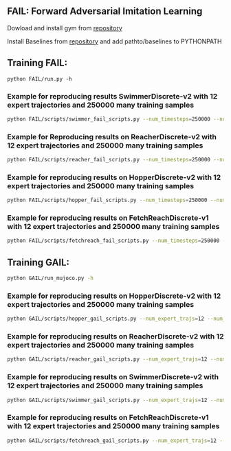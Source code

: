 ## FAIL: Forward Adversarial Imitation Learning

Dowload and install gym from [repository](https://github.com/wensun/gym)

Install Baselines from [repository](https://github.com/openai/baselines) and add pathto/baselines to PYTHONPATH

## Training FAIL:
```
python FAIL/run.py -h
```


### Example for reproducing results SwimmerDiscrete-v2 with 12 expert trajectories and 250000 many training samples
```bash
python FAIL/scripts/swimmer_fail_scripts.py --num_timesteps=250000 --num_expert_trajs=12
```

### Example for Reproducing results on ReacherDiscrete-v2 with 12 expert trajectories and 250000 many training samples
```bash
python FAIL/scripts/reacher_fail_scripts.py --num_timesteps=250000 --num_expert_trajs=12
```

### Example for reproducing results on  HopperDiscrete-v2 with 12 expert trajectories and 250000 many training samples
```bash
python FAIL/scripts/hopper_fail_scripts.py --num_timesteps=250000 --num_expert_trajs=12
```
### Example for reproducing results on FetchReachDiscrete-v1 with 12 expert trajectories and 250000 many training samples
```bash
python FAIL/scripts/fetchreach_fail_scripts.py --num_timesteps=250000 --num_expert_trajs=12
```

## Training GAIL:

``` bash
python GAIL/run_mujoco.py -h
```


### Example for reproducing results on HopperDiscrete-v2 with 12 expert trajectories and 250000 many training samples
``` bash
python GAIL/scripts/hopper_gail_scripts.py --num_expert_trajs=12 --num_timesteps=250000
```

### Example for reproducing results on ReacherDiscrete-v2 with 12 expert trajectories and 250000 many training samples
```bash
python GAIL/scripts/reacher_gail_scripts.py --num_expert_trajs=12 --num_timesteps=250000
```

### Example for reproducing results on SwimmerDiscrete-v2 with 12 expert trajectories and 250000 many training samples
```bash
python GAIL/scripts/swimmer_gail_scripts.py --num_expert_trajs=12 --num_timesteps=250000
```

### Example for reproducing results on FetchReachDiscrete-v1 with 12 expert trajectories and 250000 many training samples
```bash
python GAIL/scripts/fetchreach_gail_scripts.py --num_expert_trajs=12 --num_timesteps=250000
```
